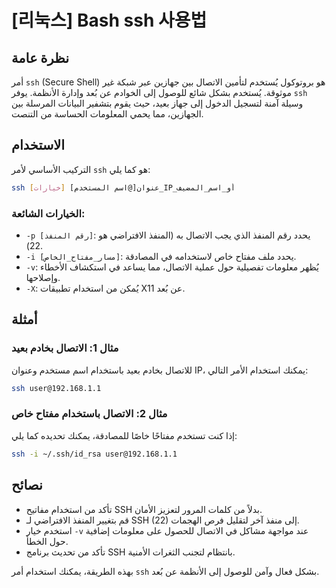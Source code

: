 # [리눅스] Bash ssh 사용법

## نظرة عامة
أمر `ssh` (Secure Shell) هو بروتوكول يُستخدم لتأمين الاتصال بين جهازين عبر شبكة غير موثوقة. يُستخدم بشكل شائع للوصول إلى الخوادم عن بُعد وإدارة الأنظمة. يوفر `ssh` وسيلة آمنة لتسجيل الدخول إلى جهاز بعيد، حيث يقوم بتشفير البيانات المرسلة بين الجهازين، مما يحمي المعلومات الحساسة من التنصت.

## الاستخدام
التركيب الأساسي لأمر `ssh` هو كما يلي:

```bash
ssh [خيارات] [اسم المستخدم@]عنوان_IP_أو_اسم_المضيف
```

### الخيارات الشائعة:
- `-p [رقم المنفذ]`: يحدد رقم المنفذ الذي يجب الاتصال به (المنفذ الافتراضي هو 22).
- `-i [مسار_مفتاح_الخاص]`: يحدد ملف مفتاح خاص لاستخدامه في المصادقة.
- `-v`: يُظهر معلومات تفصيلية حول عملية الاتصال، مما يساعد في استكشاف الأخطاء وإصلاحها.
- `-X`: يُمكن من استخدام تطبيقات X11 عن بُعد.

## أمثلة
### مثال 1: الاتصال بخادم بعيد
للاتصال بخادم بعيد باستخدام اسم مستخدم وعنوان IP، يمكنك استخدام الأمر التالي:

```bash
ssh user@192.168.1.1
```

### مثال 2: الاتصال باستخدام مفتاح خاص
إذا كنت تستخدم مفتاحًا خاصًا للمصادقة، يمكنك تحديده كما يلي:

```bash
ssh -i ~/.ssh/id_rsa user@192.168.1.1
```

## نصائح
- تأكد من استخدام مفاتيح SSH بدلاً من كلمات المرور لتعزيز الأمان.
- قم بتغيير المنفذ الافتراضي لـ SSH (22) إلى منفذ آخر لتقليل فرص الهجمات.
- استخدم خيار `-v` عند مواجهة مشاكل في الاتصال للحصول على معلومات إضافية حول الخطأ.
- تأكد من تحديث برنامج SSH بانتظام لتجنب الثغرات الأمنية.

بهذه الطريقة، يمكنك استخدام أمر `ssh` بشكل فعال وآمن للوصول إلى الأنظمة عن بُعد.